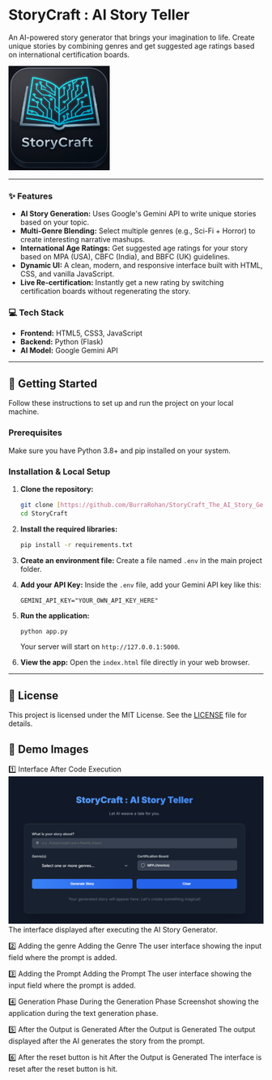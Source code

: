 # StoryCraft : AI Story Teller

An AI-powered story generator that brings your imagination to life. Create unique stories by combining genres and get suggested age ratings based on international certification boards.

<img src="./assets/logo.png" alt="StoryCraft Logo" width="200"/>

---

### ✨ Features

- **AI Story Generation:** Uses Google's Gemini API to write unique stories based on your topic.
- **Multi-Genre Blending:** Select multiple genres (e.g., Sci-Fi + Horror) to create interesting narrative mashups.
- **International Age Ratings:** Get suggested age ratings for your story based on MPA (USA), CBFC (India), and BBFC (UK) guidelines.
- **Dynamic UI:** A clean, modern, and responsive interface built with HTML, CSS, and vanilla JavaScript.
- **Live Re-certification:** Instantly get a new rating by switching certification boards without regenerating the story.

### 💻 Tech Stack

- **Frontend:** HTML5, CSS3, JavaScript
- **Backend:** Python (Flask)
- **AI Model:** Google Gemini API

---

## 🚀 Getting Started

Follow these instructions to set up and run the project on your local machine.

### Prerequisites

Make sure you have Python 3.8+ and pip installed on your system.

### Installation & Local Setup

1.  **Clone the repository:**
    ```bash
    git clone [https://github.com/BurraRohan/StoryCraft_The_AI_Story_Generator_V2.git](https://github.com/BurraRohan/StoryCraft_The_AI_Story_Generator_V2.git)
    cd StoryCraft
    ```

2.  **Install the required libraries:**
    ```bash
    pip install -r requirements.txt
    ```

3.  **Create an environment file:**
    Create a file named `.env` in the main project folder.

4.  **Add your API Key:**
    Inside the `.env` file, add your Gemini API key like this:
    ```
    GEMINI_API_KEY="YOUR_OWN_API_KEY_HERE"
    ```

5.  **Run the application:**
    ```bash
    python app.py
    ```
    Your server will start on `http://127.0.0.1:5000`.

6.  **View the app:**
    Open the `index.html` file directly in your web browser.

---

## 📄 License

This project is licensed under the MIT License. See the [LICENSE](LICENSE) file for details.

## 📸 Demo Images

1️⃣ Interface After Code Execution
![landing_page](./assets/landing_page.png) 
The interface displayed after executing the AI Story Generator.

2️⃣ Adding the genre
Adding the Genre
The user interface showing the input field where the prompt is added.

3️⃣ Adding the Prompt
Adding the Prompt
The user interface showing the input field where the prompt is added.

4️⃣ Generation Phase
During the Generation Phase
Screenshot showing the application during the text generation phase.

5️⃣ After the Output is Generated
After the Output is Generated
The output displayed after the AI generates the story from the prompt.

6️⃣ After the reset button is hit
After the Output is Generated
The interface is reset after the reset button is hit.




